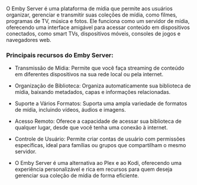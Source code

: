 O Emby Server é uma plataforma de mídia que permite aos usuários organizar, gerenciar e transmitir suas coleções de mídia, como filmes, programas de TV, música e fotos. Ele funciona como um servidor de mídia, oferecendo uma interface amigável para acessar conteúdo em dispositivos conectados, como smart TVs, dispositivos móveis, consoles de jogos e navegadores web.

### Principais recursos do Emby Server:
- Transmissão de Mídia: Permite que você faça streaming de conteúdo em diferentes dispositivos na sua rede local ou pela internet.

- Organização de Biblioteca: Organiza automaticamente sua biblioteca de mídia, baixando metadados, capas e informações relacionadas.

- Suporte a Vários Formatos: Suporta uma ampla variedade de formatos de mídia, incluindo vídeos, áudios e imagens.

- Acesso Remoto: Oferece a capacidade de acessar sua biblioteca de qualquer lugar, desde que você tenha uma conexão à internet.

- Controle de Usuário: Permite criar contas de usuário com permissões específicas, ideal para famílias ou grupos que compartilham o mesmo servidor.

- O Emby Server é uma alternativa ao Plex e ao Kodi, oferecendo uma experiência personalizável e rica em recursos para quem deseja gerenciar sua coleção de mídia de forma eficiente.
